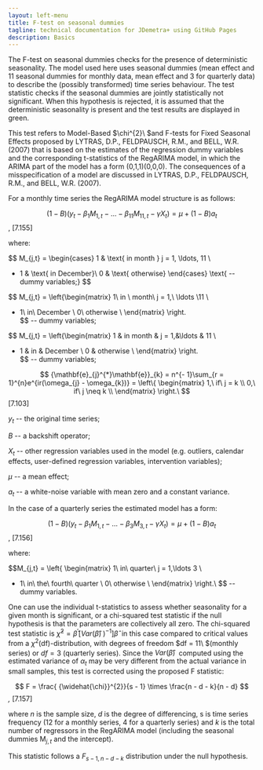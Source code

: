 ```yaml
---
layout: left-menu
title: F-test on seasonal dummies
tagline: technical documentation for JDemetra+ using GitHub Pages
description: Basics
---
```


The F-test on seasonal dummies checks for the presence of deterministic
seasonality. The model used here uses seasonal dummies (mean effect and
11 seasonal dummies for monthly data, mean effect and 3 for quarterly
data) to describe the (possibly transformed) time series behaviour. The
test statistic checks if the seasonal dummies are jointly statistically
not significant. When this hypothesis is rejected, it is assumed that
the deterministic seasonality is present and the test results are
displayed in green.

This test refers to Model-Based $\chi^{2}\ $and F-tests for Fixed
Seasonal Effects proposed by LYTRAS, D.P., FELDPAUSCH, R.M., and BELL,
W.R. (2007) that is based on the estimates of the regression dummy
variables and the corresponding t-statistics of the RegARIMA model, in
which the ARIMA part of the model has a form (0,1,1)(0,0,0). The
consequences of a misspecification of a model are discussed in LYTRAS,
D.P., FELDPAUSCH, R.M., and BELL, W.R. (2007).

For a monthly time series the RegARIMA model structure is as follows:

$$\left( 1 - B \right)\left( y_{t} - \beta_{1}M_{1,t} - \ldots - \beta_{11}M_{11,t} - \gamma X_{t} \right) = \mu + (1 - B)a_{t}
$$,   \[7.155\]

where:

$$
M_{j,t} =
\begin{cases}
1 & \text{ in month } j = 1, \ldots, 11 \\
- 1 & \text{ in December}\\
0 & \text{ otherwise}
\end{cases} \text{ -- dummy variables;}
$$ 


$$
M_{j,t} =
\left\{\begin{matrix}
1\ in \ month\ j = 1,\ \ldots \11 \\
- 1\ in\ December \\
0\ otherwise \\
\end{matrix} \right.\
$$ -- dummy variables;

$$
M_{j,t} =
\left\{\begin{matrix}
1 & in month & j = 1,&\ldots & 11 \\
- 1 & in & December \\
0 & otherwise \\
\end{matrix} \right.\
$$ -- dummy variables;

 $$
 {\mathbf{e}_{j}^{*}\mathbf{e}}_{k} = n^{- 1}\sum_{r = 1}^{n}e^{ir(\omega_{j} - \omega_{k})} = 
 \left\{ \begin{matrix}  
  1,\ if\ j = k \\                                                                                                         
  0,\ if\ j \neq k \\                                                                                                      
  \end{matrix} \right.\ 
  $$ \[7.103\]

$y_{t}$ -- the original time series;

$B$ -- a backshift operator;

$X_{t}$ -- other regression variables used in the model (e.g. outliers,
calendar effects, user-defined regression variables, intervention
variables);

$\mu$ -- a mean effect;

$a_{t}$ -- a white-noise variable with mean zero and a constant
variance.

In the case of a quarterly series the estimated model has a form:

$$\left( 1 - B \right)\left( y_{t} - \beta_{1}M_{1,t} - \ldots - \beta_{3}M_{3,t} - \gamma X_{t} \right) = \mu + (1 - B)a_{t}$$,   \[7.156\]

where:

$$M_{j,t} = \left\{ \begin{matrix}
1\ in\ quarter\ j = 1,\ldots 3 \\
 - 1\ in\ the\ fourth\ quarter \\
0\ otherwise \\
\end{matrix} \right.\ 
$$ -- dummy variables.

One can use the individual t-statistics to assess whether seasonality
for a given month is significant, or a chi-squared test statistic if the
null hypothesis is that the parameters are collectively all zero. The
chi-squared test statistic is
${\widehat{\chi}}^{2} = {\widehat{\beta}}^{'}{\lbrack Var(\widehat{\beta})}^{\ })^{- 1}\rbrack{\widehat{\beta}}^{\ }$
in this case compared to critical values from a
$\chi^{2}\left( \text{df} \right)$-distribution, with degrees of freedom
$df = 11\ $(monthly series) or $df = 3$ (quarterly series). Since the
${Var(\widehat{\beta})}^{\ }$ computed using the estimated variance of
$\alpha_{t}$ may be very different from the actual variance in small
samples, this test is corrected using the proposed
$\text{F}$ statistic:

  
  $$
  F = \frac{ {\widehat{\chi}}^{2}}{s - 1} \times \frac{n - d - k}{n - d}
  $$*,*   \[7.157\]

where $n$ is the sample size, $d$ is the degree of differencing, s is
time series frequency (12 for a monthly series, 4 for a quarterly
series) and $k$ is the total number of regressors in the RegARIMA model
(including the seasonal dummies $\text{M}_{j,t}$ and the intercept).

This statistic follows a $F_{s - 1,n - d - k}$ distribution under the
null hypothesis.